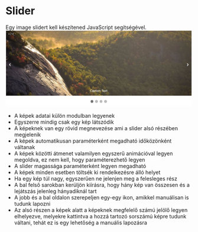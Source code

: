 # Slider

Egy image slidert kell készítened JavaScript segítségével.  
![Slider](./slider.jpg)

- A képek adatai külön modulban legyenek
- Egyszerre mindig csak egy kép látszódik
- A képeknek van egy rövid megnevezése ami a slider alsó részében megjelenik
- A képek automatikusan paraméterként megadható időközönként váltanak
- A képek közötti átmenet valamilyen egyszerű animációval legyen megoldva, ez nem kell, hogy paraméterezhető legyen
- A slider magassága paraméterként legyen megadható
- A képek minden esetben töltsék ki rendelkezésre álló helyet
- Ha egy kép túl nagy, egyszerűen ne jelenjen meg a felesleges rész
- A bal felső sarokban kerüljön kiírásra, hogy hány kép van összesen és a lejátszás jelenleg hányadiknál tart
- A jobb és a bal oldalon szerepeljen egy-egy ikon, amikkel manuálisan is tudunk lapozni
- Az alsó részen a képek alatt a képeknek megfelelő számú jelölő legyen elhelyezve, melyekre kattintva a hozzá tartozó sorszámú képre tudunk váltani, tehát ez is egy lehetőség a manuális lapozásra
